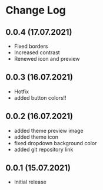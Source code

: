 # Change Log

## 0.0.4 (17.07.2021)

- Fixed borders
- Increased contrast
- Renewed icon and preview
## 0.0.3 (16.07.2021)

- Hotfix
- added button colors!!
## 0.0.2 (16.07.2021)

- added theme preview image
- added theme icon
- fixed dropdown background color
- added git repository link

## 0.0.1 (15.07.2021)

- Initial release
